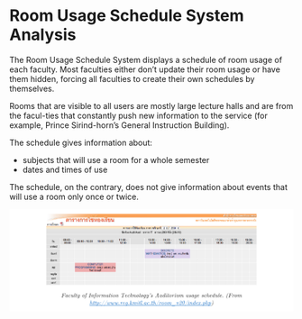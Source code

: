 # Room Usage Schedule System Analysis
The Room Usage Schedule System displays a schedule of room usage of each faculty. Most faculties either don’t update their room usage or have them hidden, forcing all faculties to create their own schedules by themselves.

Rooms that are visible to all users are mostly large lecture halls and are from the facul-ties that constantly push new information to the service (for example, Prince Sirind-horn’s General Instruction Building).

The schedule gives information about:
-	subjects that will use a room for a whole semester
-	dates and times of use

The schedule, on the contrary, does not give information about events that will use a room only once or twice.

![](./img/msedge_GbtClAt5xU.png)
